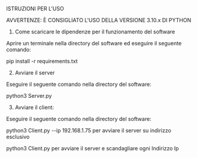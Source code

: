 ISTRUZIONI PER L'USO

AVVERTENZE: È CONSIGLIATO L'USO DELLA VERSIONE 3.10.x DI PYTHON


1) Come scaricare le dipendenze per il funzionamento del software

Aprire un terminale nella directory del software ed eseguire il seguente comando:

pip install -r requirements.txt



2) Avviare il server

Eseguire il seguente comando nella directory del software:

python3 Server.py



3) Avviare il client:

Eseguire il seguente comando nella directory del software:

python3 Client.py --ip 192.168.1.75 
per avviare il server su indirizzo esclusivo

python3 Client.py
per avviare il server e scandagliare ogni Indirizzo Ip

